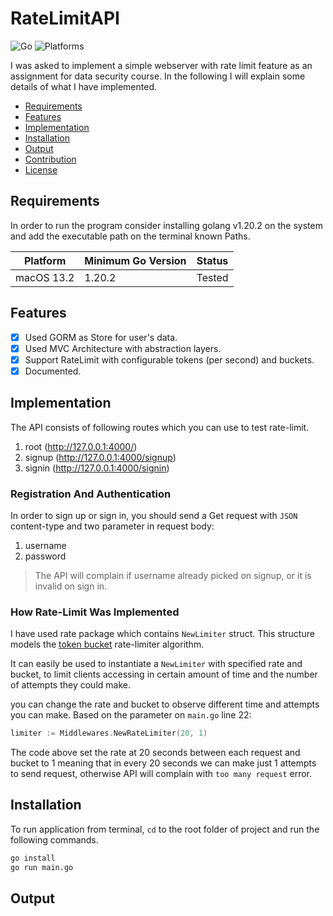 # RateLimitAPI

![Go](https://img.shields.io/badge/Go-1.20.2-blue?style=flat-square)
![Platforms](https://img.shields.io/badge/Platforms-Linux_macOS_Windows-yellowgreen?style=flat-square)

I was asked to implement a simple webserver with rate limit feature as an assignment for data security course.
In the following I will explain some details of what I have implemented.

- [Requirements](#requirements)
- [Features](#features)
- [Implementation](#implementation)
- [Installation](#installation)
- [Output](#output)
- [Contribution](#contribution)
- [License](#license)

## Requirements

In order to run the program consider installing golang v1.20.2 on the system and add the executable path on the terminal known Paths.

| Platform   | Minimum Go Version | Status |
|------------|--------------------|--------|
| macOS 13.2 | 1.20.2             | Tested |

## Features

- [x] Used GORM as Store for user's data.
- [x] Used MVC Architecture with abstraction layers.
- [x] Support RateLimit with configurable tokens (per second) and buckets.
- [x] Documented.

## Implementation

The API consists of following routes which you can use to test rate-limit.

1. root (http://127.0.0.1:4000/)
2. signup (http://127.0.0.1:4000/signup)
3. signin (http://127.0.0.1:4000/signin)

### Registration And Authentication

In order to sign up or sign in, you should send a Get request with `JSON` content-type and two parameter in request body:

1. username
2. password

> The API will complain if username already picked on signup, or it is invalid on sign in.

### How Rate-Limit Was Implemented

I have used rate package which contains `NewLimiter` struct.
This structure models the [token bucket](https://en.wikipedia.org/wiki/Token_bucket) rate-limiter algorithm.

It can easily be used to instantiate a `NewLimiter` with specified rate and bucket,
to limit clients accessing in certain amount of time and the number of attempts they could make.

you can change the rate and bucket to observe different time and attempts you can make.
Based on the parameter on `main.go` line 22:

```go
limiter := Middlewares.NewRateLimiter(20, 1)
```
The code above set the rate at 20 seconds between each request and bucket to 1 meaning that in every 20 seconds we can make just 1 attempts to send request, 
otherwise API will complain with `too many request` error.

## Installation

To run application from terminal, `cd` to the root folder of project and run the following commands.

```bash
go install
go run main.go
```

## Output
